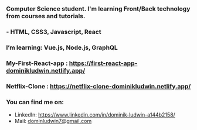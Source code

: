 ### Computer Science student. I'm learning Front/Back technology from courses and tutorials. 
### - HTML, CSS3, Javascript, React
### I’m learning: Vue.js, Node.js, GraphQL 

### My-First-React-app : https://first-react-app-dominikludwin.netlify.app/
### Netflix-Clone : https://netflix-clone-dominikludwin.netlify.app/
### You can find me on:
- LinkedIn: https://www.linkedin.com/in/dominik-ludwin-a144b2158/
- Mail: dominludwin7@gmail.com

